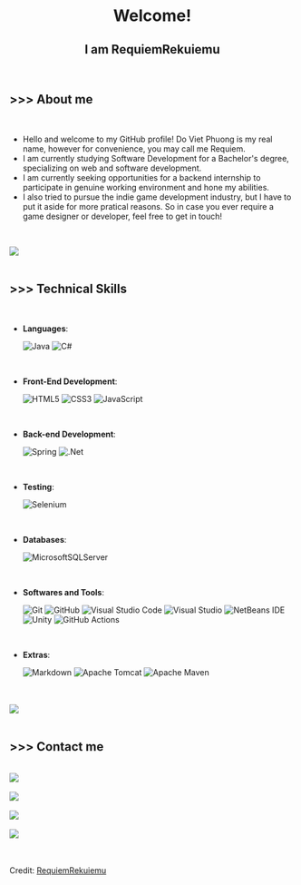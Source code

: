 
<h1 align="center"><b>Welcome!</b></h1>
<h2 align="center"><b>I am RequiemRekuiemu</b></h2>

<br>
	
## <b> >>> About me </b>

<br>

- Hello and welcome to my GitHub profile! Do Viet Phuong is my real name, however for convenience, you may call me Requiem.
- I am currently studying Software Development for a Bachelor's degree, specializing on web and software development.
- I am currently seeking opportunities for a backend internship to participate in genuine working environment and hone my abilities.
- I also tried to pursue the indie game development industry, but I have to put it aside for more pratical reasons. So in case you ever require a game designer or developer, feel free to get in touch!

<br>

<img src="https://user-images.githubusercontent.com/73097560/115834477-dbab4500-a447-11eb-908a-139a6edaec5c.gif"><br><br>

## <b> >>> Technical Skills</b>
<br>

<p align="center">

- **Languages**:
    
    ![Java](https://img.shields.io/badge/java-%23ED8B00.svg?style=for-the-badge&logo=openjdk&logoColor=white)
    ![C#](https://img.shields.io/badge/c%23-%23239120.svg?style=for-the-badge&logo=c-sharp&logoColor=white)

<br>   
    
- **Front-End Development**:

   ![HTML5](https://img.shields.io/badge/HTML5%20-%23E34F26.svg?style=for-the-badge&logo=html5&logoColor=white)
   ![CSS3](https://img.shields.io/badge/CSS%20-%231572B6.svg?style=for-the-badge&logo=css3&logoColor=white)
   ![JavaScript](https://img.shields.io/badge/JavaScript%20-%23F7DF1E.svg?style=for-the-badge&logo=javascript&logoColor=black)
   

<br>

- **Back-end Development**:

    ![Spring](https://img.shields.io/badge/spring-%236DB33F.svg?style=for-the-badge&logo=spring&logoColor=white)
    ![.Net](https://img.shields.io/badge/.NET-5C2D91?style=for-the-badge&logo=.net&logoColor=white)
    
<br>

- **Testing**:

    ![Selenium](https://img.shields.io/badge/-selenium-%43B02A?style=for-the-badge&logo=selenium&logoColor=white)
    
<br>

- **Databases**:

    ![MicrosoftSQLServer](https://img.shields.io/badge/Microsoft%20SQL%20Server-CC2927?style=for-the-badge&logo=microsoft%20sql%20server&logoColor=white)
    
<br>

- **Softwares and Tools**:

    ![Git](https://img.shields.io/badge/git-%23F05033.svg?style=for-the-badge&logo=git&logoColor=white)
    ![GitHub](https://img.shields.io/badge/github-%23121011.svg?style=for-the-badge&logo=github&logoColor=white)
    ![Visual Studio Code](https://img.shields.io/badge/Visual%20Studio%20Code-0078d7.svg?style=for-the-badge&logo=visual-studio-code&logoColor=white)
    ![Visual Studio](https://img.shields.io/badge/Visual%20Studio-5C2D91.svg?style=for-the-badge&logo=visual-studio&logoColor=white)
    ![NetBeans IDE](https://img.shields.io/badge/NetBeansIDE-1B6AC6.svg?style=for-the-badge&logo=apache-netbeans-ide&logoColor=white)
    ![Unity](https://img.shields.io/badge/unity-%23000000.svg?style=for-the-badge&logo=unity&logoColor=white)
    ![GitHub Actions](https://img.shields.io/badge/github%20actions-%232671E5.svg?style=for-the-badge&logo=githubactions&logoColor=white)


<br>

- **Extras**:

    ![Markdown](https://img.shields.io/badge/markdown-%23000000.svg?style=for-the-badge&logo=markdown&logoColor=white)
    ![Apache Tomcat](https://img.shields.io/badge/apache%20tomcat-%23F8DC75.svg?style=for-the-badge&logo=apache-tomcat&logoColor=black)
    ![Apache Maven](https://img.shields.io/badge/Apache%20Maven-C71A36?style=for-the-badge&logo=Apache%20Maven&logoColor=white)


</p>

<br>
<br>

<img src="https://user-images.githubusercontent.com/73097560/115834477-dbab4500-a447-11eb-908a-139a6edaec5c.gif">

<br>
<br>

## <b> >>> Contact me</b>
<br>
<div align='left'>

<a href="https://www.linkedin.com/in/requiemrekuiemu/" target="_blank">
<img src="https://img.shields.io/badge/linkedin-%230077B5.svg?style=for-the-badge&logo=linkedin&logoColor=white"/>
</a>

<br>
<br>

<a href="https://www.facebook.com/phuongdo0207/" target="_blank">
<img src="https://img.shields.io/badge/Facebook-%231877F2.svg?style=for-the-badge&logo=Facebook&logoColor=white"/>
</a>

<br>
<br>

<a href="mailto:phuongdo0207@gmail.com" target="_blank">
<img src="https://img.shields.io/badge/Gmail-D14836?style=for-the-badge&logo=gmail&logoColor=white" />
</a>

<br>
<br>

<a href="discordapp.com/users/381307624769060865" target="_blank">
<img src="https://img.shields.io/badge/Discord-%235865F2.svg?style=for-the-badge&logo=discord&logoColor=white" />
</a>
	
</div>

<br>
<br>

Credit: [RequiemRekuiemu](https://github.com/RequiemRekuiemu)
